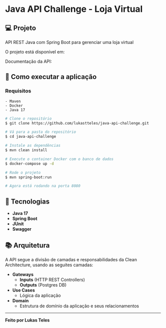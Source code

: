 # Java API Challenge - Loja Virtual

## 💻 Projeto
API REST Java com Spring Boot para gerenciar uma loja virtual

O projeto está disponível em:

Documentação da API:

## 🔨 Como executar a aplicação

### Requisitos
    - Maven
    - Docker
    - Java 17

```bash
# Clone o repositório
$ git clone https://github.com/lukastteles/java-api-challenge.git

# Vá para a pasta do repositório
$ cd java-api-challenge

# Instale as dependências
$ mvn clean install

# Execute o container Docker com o banco de dados
$ docker-compose up -d

# Rode o projeto
$ mvn spring-boot:run

# Agora está rodando na porta 8080 
```

## 🧩 Tecnologias
-   **Java 17**
-   **Spring Boot**
-   **JUnit**
-   **Swagger**

## 📚 Arquitetura
A API segue a divisão de camadas e responsabilidades da Clean Architecture,
usando as seguites camadas:

-   **Gateways**
    -   **Inputs** (HTTP REST Controllers)
    -   **Outputs** (Postgres DB)
-   **Use Cases**
    -   Lógica da aplicação
-   **Domain**
    -   Estrutura de domínio da aplicação e seus relacionamentos

---
**Feito por Lukas Teles**

